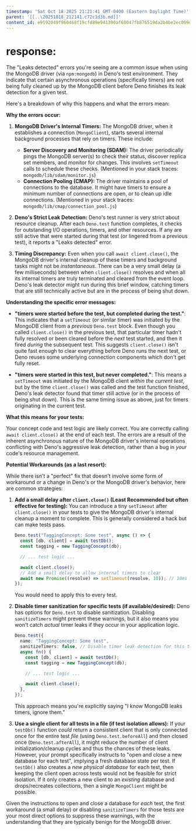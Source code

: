 ```yaml
---
timestamp: 'Sat Oct 18 2025 21:21:41 GMT-0400 (Eastern Daylight Time)'
parent: '[[..\20251018_212141.c72c1d3b.md]]'
content_id: e9192049f960468f19cfd89e941390af60047fb876519da2b4be2ec009d73710
---
```


# response:

The "Leaks detected" errors you're seeing are a common issue when using the MongoDB driver (via `npm:mongodb`) in Deno's test environment. They indicate that certain asynchronous operations (specifically timers) are not being fully cleaned up by the MongoDB client before Deno finishes its leak detection for a given test.

Here's a breakdown of why this happens and what the errors mean:

**Why the errors occur:**

1. **MongoDB Driver's Internal Timers:** The MongoDB driver, when it establishes a connection (`MongoClient`), starts several internal background processes that rely on timers. These include:
   * **Server Discovery and Monitoring (SDAM):** The driver periodically pings the MongoDB server(s) to check their status, discover replica set members, and monitor for changes. This involves `setTimeout` calls to schedule these checks. (Mentioned in your stack traces: `mongodb/lib/sdam/monitor.js`)
   * **Connection Pooling (CMAP):** The driver maintains a pool of connections to the database. It might have timers to ensure a minimum number of connections are open, or to clean up idle connections. (Mentioned in your stack traces: `mongodb/lib/cmap/connection_pool.js`)

2. **Deno's Strict Leak Detection:** Deno's test runner is very strict about resource cleanup. After each `Deno.test` function completes, it checks for outstanding I/O operations, timers, and other resources. If any are still active that were started during that test (or lingered from a previous test), it reports a "Leaks detected" error.

3. **Timing Discrepancy:** Even when you call `await client.close()`, the MongoDB driver's internal cleanup of these timers and background tasks might not be *instantaneous*. There can be a very small delay (a few milliseconds) between when `client.close()` resolves and when all its internal timers are truly terminated and cleared from the event loop. Deno's leak detector might run during this brief window, catching timers that are still technically active but are in the process of being shut down.

**Understanding the specific error messages:**

* **"timers were started before the test, but completed during the test."**: This indicates that a `setTimeout` (or similar timer) was initiated by the MongoDB client from a *previous* `Deno.test` block. Even though you called `client.close()` in the previous test, that particular timer hadn't fully resolved or been cleared before the *next* test started, and then it fired *during* the subsequent test. This suggests `client.close()` isn't quite fast enough to clear everything before Deno runs the next test, or Deno reuses some underlying connection components which don't get fully reset.

* **"timers were started in this test, but never completed."**: This means a `setTimeout` was initiated by the MongoDB client *within the current test*, but by the time `client.close()` was called and the test function finished, Deno's leak detector found that timer still active (or in the process of being shut down). This is the same timing issue as above, just for timers originating in the current test.

**What this means for your tests:**

Your concept code and test logic are likely correct. You are correctly calling `await client.close()` at the end of each test. The errors are a result of the inherent asynchronous nature of the MongoDB driver's internal operations conflicting with Deno's aggressive leak detection, rather than a bug in *your* code's resource management.

**Potential Workarounds (as a last resort):**

While there isn't a "perfect" fix that doesn't involve some form of workaround or a change in Deno's or the MongoDB driver's behavior, here are common strategies:

1. **Add a small delay after `client.close()` (Least Recommended but often effective for testing):**
   You can introduce a tiny `setTimeout` after `client.close()` in your tests to give the MongoDB driver's internal cleanup a moment to complete. This is generally considered a hack but can make tests pass.

   ```typescript
   Deno.test("TaggingConcept: Some test", async () => {
     const [db, client] = await testDb();
     const tagging = new TaggingConcept(db);

     // ... test logic ...

     await client.close();
     // Add a small delay to allow internal timers to clear
     await new Promise((resolve) => setTimeout(resolve, 10)); // 10ms might be enough
   });
   ```

   You would need to apply this to every test.

2. **Disable timer sanitization for specific tests (if available/desired):**
   Deno has options for `Deno.test` to disable sanitization. Disabling `sanitizeTimers` might prevent these warnings, but it also means you won't catch *actual* timer leaks if they occur in your application logic.

   ```typescript
   Deno.test({
     name: "TaggingConcept: Some test",
     sanitizeTimers: false, // Disable timer leak detection for this test
     async fn() {
       const [db, client] = await testDb();
       const tagging = new TaggingConcept(db);

       // ... test logic ...

       await client.close();
     },
   });
   ```

   This approach means you're explicitly saying "I know MongoDB leaks timers, ignore them."

3. **Use a single client for all tests in a file (if test isolation allows):**
   If your `testDb()` function *could* return a consistent client that is only connected once for the entire test *file* (using `Deno.test.beforeAll`) and then closed once (`Deno.test.afterAll`), it might reduce the number of client initialization/cleanup cycles and thus the chances of these leaks. However, your prompt specifically instructs to "open and close a new database for each test", implying a fresh database state per test. If `testDb()` also creates a *new physical database* for each test, then keeping the client open across tests would not be feasible for strict isolation. If it only creates a new client to an *existing* database and drops/recreates collections, then a single `MongoClient` might be possible.

Given the instructions to open and close a database for *each* test, the first workaround (a small delay) or disabling `sanitizeTimers` for those tests are your most direct options to suppress these warnings, with the understanding that they are typically benign for the MongoDB driver.
